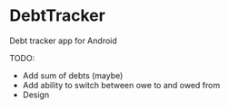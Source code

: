# DebtTracker
Debt tracker app for Android

TODO:
- Add sum of debts (maybe)
- Add ability to switch between owe to and owed from
- Design
